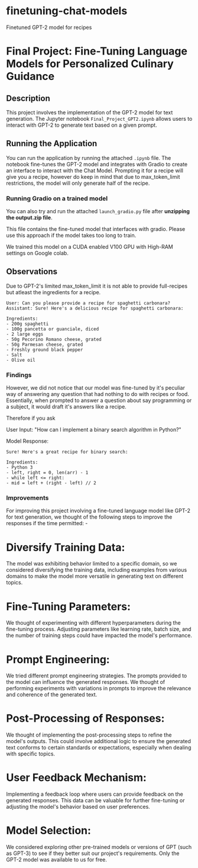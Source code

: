 # finetuning-chat-models
Finetuned GPT-2 model for recipes

# Final Project: Fine-Tuning Language Models for Personalized Culinary Guidance

## Description
This project involves the implementation of the GPT-2 model for text generation. The Jupyter notebook `Final_Project_GPT2.ipynb` allows users to interact with GPT-2 to generate text based on a given prompt.


## Running the Application

You can run the application by running the attached `.ipynb` file. The notebook fine-tunes the GPT-2 model and integrates with Gradio to create an interface to interact with the Chat Model. Prompting it for a recipe will give you a recipe, however do keep in mind that due to max_token_limit restrictions, the model will only generate half of the recipe.

### Running Gradio on a trained model

You can also try and run the attached `launch_gradio.py` file after **unzipping the output.zip file**. 

This file contains the fine-tuned model that interfaces with gradio. Please use this approach if the model takes too long to train.

We trained this model on a CUDA enabled V100 GPU with High-RAM settings on Google colab.



## Observations

Due to GPT-2's limited max_token_limit it is not able to provide full-recipes but atleast the ingredients for a recipe.

```
User: Can you please provide a recipe for spaghetti carbonara?
Assistant: Sure! Here's a delicious recipe for spaghetti carbonara:

Ingredients:
- 200g spaghetti
- 100g pancetta or guanciale, diced
- 2 large eggs
- 50g Pecorino Romano cheese, grated
- 50g Parmesan cheese, grated
- Freshly ground black pepper
- Salt
- Olive oil
```

### Findings

However, we did not notice that our model was fine-tuned by it's peculiar way of answering any question that had nothing to do with recipes or food. Essentially, when prompted to answer a question about say programming or a subject, it would draft it's answers like a recipe.

Therefore if you ask

User Input: "How can I implement a binary search algorithm in Python?"

Model Response:

```
Sure! Here's a great recipe for binary search:

Ingredients:
- Python 3
- left, right = 0, len(arr) - 1
- while left <= right:
- mid = left + (right - left) // 2

```
### Improvements


For improving this project involving a fine-tuned language model like GPT-2 for text generation, we thought of the following steps to improve the responses if the time permitted: - 

# Diversify Training Data:

The model was exhibiting behavior limited to a specific domain, so we considered diversifying the training data, including examples from various domains to make the model more versatile in generating text on different topics.

# Fine-Tuning Parameters:

We thought of experimenting with different hyperparameters during the fine-tuning process. Adjusting parameters like learning rate, batch size, and the number of training steps could have impacted the model's performance.

# Prompt Engineering:

We tried different prompt engineering strategies. The prompts provided to the model can influence the generated responses. We thought of performing experiments with variations in prompts to improve the relevance and coherence of the generated text.

# Post-Processing of Responses:

We thought of implementing the post-processing steps to refine the model's outputs. This could involve additional logic to ensure the generated text conforms to certain standards or expectations, especially when dealing with specific topics.

# User Feedback Mechanism:

Implementing a feedback loop where users can provide feedback on the generated responses. This data can be valuable for further fine-tuning or adjusting the model's behavior based on user preferences.

# Model Selection:

We considered exploring other pre-trained models or versions of GPT (such as GPT-3) to see if they better suit our project's requirements. Only the GPT-2 model was available to us for free.


